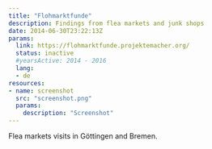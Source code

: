 ```yaml
---
title: "Flohmarktfunde"
description: Findings from flea markets and junk shops
date: 2014-06-30T23:22:13Z
params:
  link: https://flohmarktfunde.projektemacher.org/
  status: inactive
  #yearsActive: 2014 - 2016
  lang:
  - de
resources:
- name: screenshot
  src: "screenshot.png"
  params:
    description: "Screenshot"
---
```

Flea markets visits in Göttingen and Bremen.
